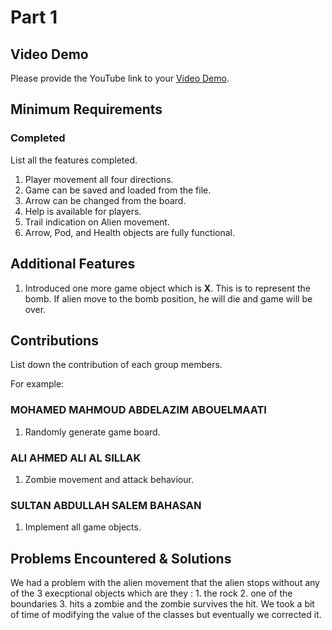 # Part 1

## Video Demo

Please provide the YouTube link to your [Video Demo](https://youtube.com).

## Minimum Requirements

### Completed

List all the features completed.

1. Player movement all four directions.
2. Game can be saved and loaded from the file.
3. Arrow can be changed from the board.
4. Help is available for players.
5. Trail indication on Alien movement.
6. Arrow, Pod, and Health objects are fully functional.


## Additional Features

1. Introduced one more game object which is **X**. This is to represent the bomb. If alien move to the bomb position, he will die and game will be over.

## Contributions

List down the contribution of each group members.

For example:

### MOHAMED MAHMOUD ABDELAZIM ABOUELMAATI

1. Randomly generate game board.
 

### ALI AHMED ALI AL SILLAK

1. Zombie movement and attack behaviour.


### SULTAN ABDULLAH SALEM BAHASAN

1. Implement all game objects.


## Problems Encountered & Solutions

We had a problem with the alien movement that the alien stops without any of the 3 execptional objects which are they : 1. the rock 2. one of the boundaries 3. hits a zombie and the zombie survives the hit.
We took a bit of time of modifying the value of the classes but eventually we corrected it.